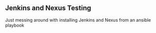 Jenkins and Nexus Testing
----------------------------

Just messing around with installing Jenkins and Nexus from an ansible playbook

